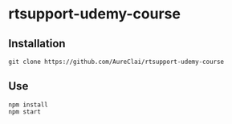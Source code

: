 # rtsupport-udemy-course
## Installation

```Shell
git clone https://github.com/AureClai/rtsupport-udemy-course
```

## Use

```Shell
npm install
npm start
```
